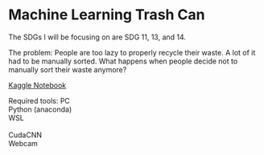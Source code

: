 # Machine Learning Trash Can
The SDGs I will be focusing on are SDG 11, 13, and 14.

The problem: People are too lazy to properly recycle their waste. A lot of it had to be manually sorted. What happens when people decide not to manually sort their waste anymore?

[Kaggle Notebook](https://www.kaggle.com/michaelhu12/machine-learning-trash-can/edit)

Required tools:
PC <br> 
Python (anaconda) <br> 
WSL <br>  
CudaCNN <br> 
Webcam <br> 
